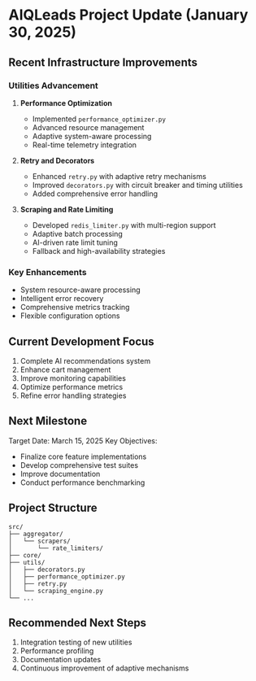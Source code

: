 # AIQLeads Project Update (January 30, 2025)

## Recent Infrastructure Improvements

### Utilities Advancement
1. **Performance Optimization**
   - Implemented `performance_optimizer.py`
   - Advanced resource management
   - Adaptive system-aware processing
   - Real-time telemetry integration

2. **Retry and Decorators**
   - Enhanced `retry.py` with adaptive retry mechanisms
   - Improved `decorators.py` with circuit breaker and timing utilities
   - Added comprehensive error handling

3. **Scraping and Rate Limiting**
   - Developed `redis_limiter.py` with multi-region support
   - Adaptive batch processing
   - AI-driven rate limit tuning
   - Fallback and high-availability strategies

### Key Enhancements
- System resource-aware processing
- Intelligent error recovery
- Comprehensive metrics tracking
- Flexible configuration options

## Current Development Focus
1. Complete AI recommendations system
2. Enhance cart management
3. Improve monitoring capabilities
4. Optimize performance metrics
5. Refine error handling strategies

## Next Milestone
Target Date: March 15, 2025
Key Objectives:
- Finalize core feature implementations
- Develop comprehensive test suites
- Improve documentation
- Conduct performance benchmarking

## Project Structure
```
src/
├── aggregator/
│   └── scrapers/
│       └── rate_limiters/
├── core/
├── utils/
│   ├── decorators.py
│   ├── performance_optimizer.py
│   ├── retry.py
│   └── scraping_engine.py
└── ...
```

## Recommended Next Steps
1. Integration testing of new utilities
2. Performance profiling
3. Documentation updates
4. Continuous improvement of adaptive mechanisms
